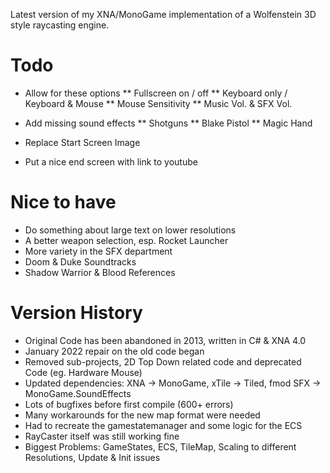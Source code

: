 Latest version of my XNA/MonoGame implementation of a Wolfenstein 3D style
raycasting engine.

# Todo
 * Allow for these options
 ** Fullscreen on / off
 ** Keyboard only / Keyboard & Mouse
 ** Mouse Sensitivity
 ** Music Vol. & SFX Vol.

 * Add missing sound effects
 ** Shotguns
 ** Blake Pistol
 ** Magic Hand
 
 * Replace Start Screen Image
 * Put a nice end screen with link to youtube

# Nice to have
 * Do something about large text on lower resolutions
 * A better weapon selection, esp. Rocket Launcher
 * More variety in the SFX department
 * Doom & Duke Soundtracks
 * Shadow Warrior & Blood References


# Version History
 * Original Code has been abandoned in 2013, written in C# & XNA 4.0
 * January 2022 repair on the old code began
 * Removed sub-projects, 2D Top Down related code and deprecated Code (eg. Hardware Mouse)
 * Updated dependencies: XNA -> MonoGame, xTile -> Tiled, fmod SFX -> MonoGame.SoundEffects
 * Lots of bugfixes before first compile (600+ errors)
 * Many workarounds for the new map format were needed
 * Had to recreate the gamestatemanager and some logic for the ECS
 * RayCaster itself was still working fine
 * Biggest Problems: GameStates, ECS, TileMap, Scaling to different Resolutions, Update & Init issues
